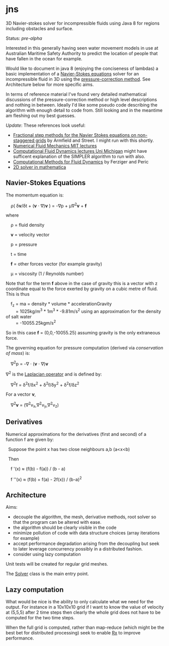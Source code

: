 jns
===

3D Navier-stokes solver for incompressible fluids using Java 8 for regions including obstacles and surface.

Status: *pre-alpha*

Interested in this generally having seen water movement models in use at Australian Maritime Safety Authority to predict the location of people that have fallen in the ocean for example.

Would like to document in java 8 (enjoying the conciseness of lambdas) a basic implementation of a [Navier-Stokes equations](http://en.wikipedia.org/wiki/Navier%E2%80%93Stokes_equations) solver for an incompressible fluid in 3D using the [pressure-correction method](http://en.wikipedia.org/wiki/Pressure-correction_method). See Architecture below for more specific aims.

In terms of reference material I've found very detailed mathematical discussions of the pressure-correction method or high level descriptions and nothing in between. Ideally I'd like some pseudo code describing the algorithm with enough detail to code from. Still looking and in the meantime am fleshing out my best guesses.

*Update*: These references look useful:

* [Fractional step methods for the Navier Stokes equations on non-staggered grids](http://journal.austms.org.au/ojs/index.php/ANZIAMJ/article/download/593/461) by Armfield and Street. I might run with this shortly.
* [Numerical Fluid Mechanics MIT lectures](http://ocw.mit.edu/courses/mechanical-engineering/2-29-numerical-fluid-mechanics-fall-2011/lecture-notes/MIT2_29F11_lect_24.pdf)
* [Computational Fluid Dynamics lectures Uni Michigan](http://www.fem.unicamp.br/~phoenics/SITE_PHOENICS/Apostilas/CFD-1_U%20Michigan_Hong/Lecture13.pdf) might have sufficent explanation of the SIMPLER algorithm to run with also.
* [Computational Methods for Fluid Dynamics](https://docs.google.com/file/d/0B7WvmGcRs5CzanBEeDlDaEk3dEU/edit) by Ferziger and Peric
* [2D solver in mathematica](http://blog.wolfram.com/2013/07/09/using-mathematica-to-simulate-and-visualize-fluid-flow-in-a-box/)

Navier-Stokes Equations
-------------------------
The momentum equation is:

&nbsp;&nbsp;&nbsp;&nbsp;&rho;( &delta;**v**/&delta;t + (**v** &sdot; &nabla;)**v** ) = -&nabla;p + &mu;&nabla;<sup>2</sup>**v** + **f**

where 

&nbsp;&nbsp;&nbsp;&nbsp;&rho; = fluid density

&nbsp;&nbsp;&nbsp;&nbsp;**v** = velocity vector

&nbsp;&nbsp;&nbsp;&nbsp;p = pressure

&nbsp;&nbsp;&nbsp;&nbsp;t = time

&nbsp;&nbsp;&nbsp;&nbsp;**f** = other forces vector (for example gravity)

&nbsp;&nbsp;&nbsp;&nbsp;&mu; = viscosity (1 / Reynolds number)

Note that for the term **f** above in the case of gravity this is a vector with z coordinate equal 
to the force exerted by gravity on a cubic metre of fluid. This is thus 

&nbsp;&nbsp;&nbsp;&nbsp;f<sub>z</sub> = ma = density * volume * accelerationGravity <br/>
&nbsp;&nbsp;&nbsp;&nbsp;&nbsp;&nbsp;&nbsp;&nbsp;= 1025kg/m<sup>3</sup> * 1m<sup>3</sup> * -9.81m/s<sup>2</sup> using an approximation for the density of salt water<br/>
&nbsp;&nbsp;&nbsp;&nbsp;&nbsp;&nbsp;&nbsp;&nbsp;= -10055.25kgm/s<sup>2</sup>

So in this case **f** = (0,0,-10055.25) assuming gravity is the only extraneous force.

The governing equation for pressure computation (derived via *conservation of mass*) is:

&nbsp;&nbsp;&nbsp;&nbsp;&nabla;<sup>2</sup>p = -&nabla; &sdot; (**v** &sdot; &nabla;)**v**

&nabla;<sup>2</sup> is the [Laplacian operator](http://en.wikipedia.org/wiki/Laplace_operator) and is defined by:

&nbsp;&nbsp;&nbsp;&nbsp;&nabla;<sup>2</sup>f = &delta;<sup>2</sup>f/&delta;x<sup>2</sup> + &delta;<sup>2</sup>f/&delta;y<sup>2</sup> + &delta;<sup>2</sup>f/&delta;z<sup>2</sup> 

For a vector **v**, 

&nbsp;&nbsp;&nbsp;&nbsp;&nabla;<sup>2</sup>**v** = (&nabla;<sup>2</sup>v<sub>x</sub>,&nabla;<sup>2</sup>v<sub>y</sub>,&nabla;<sup>2</sup>v<sub>z</sub>)


Derivatives
-------------
Numerical approximations for the derivatives (first and second) of a function f are given by:

&nbsp;&nbsp;Suppose the point x has two close neighbours a,b (a<x<b)

&nbsp;&nbsp;Then

&nbsp;&nbsp;&nbsp;&nbsp;f '(x) &#8776; (f(b) - f(a)) / (b - a)

&nbsp;&nbsp;&nbsp;&nbsp;f ''(x) &#8776; (f(b) + f(a) - 2f(x)) / (b-a)<sup>2</sup>

Architecture
--------------
Aims:

* decouple the algorithm, the mesh, derivative methods, root solver so that the program can be altered with ease.
* the algorithm should be clearly visible in the code
* minimize pollution of code with data structure choices (array iterations for example)
* accept performance degradation arising from the decoupling but seek to later leverage concurrency possibly in a distributed fashion.
* consider using lazy computation


Unit tests will be created for regular grid meshes.

The [Solver](src%2Fmain%2Fjava%2Fcom%2Fgithub%2Fdavidmoten%2Fjns%2FSolver.java) class is the main entry point.


Lazy computation
-------------------

What would be nice is the ability to only calculate what we need for the output. For instance in a 10x10x10 grid
if I want to know the value of velocity at (5,5,5) after 2 time steps then clearly the whole grid does not have
to be computed for the two time steps. 

When the full grid is computed, rather than map-reduce (which might be the best bet for distributed processing) seek to enable [Rx](http://github.com/Netflix/RxJava) to improve performance. 
